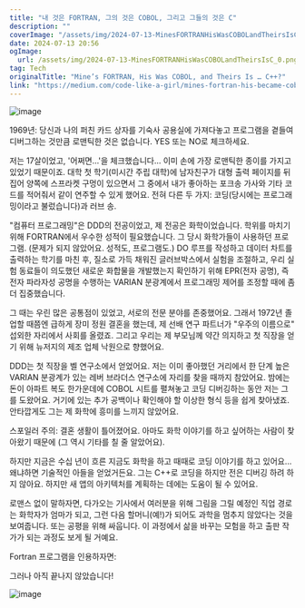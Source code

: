 ```yaml
---
title: "내 것은 FORTRAN, 그의 것은 COBOL, 그리고 그들의 것은 C"
description: ""
coverImage: "/assets/img/2024-07-13-MinesFORTRANHisWasCOBOLandTheirsIsC_0.png"
date: 2024-07-13 20:56
ogImage: 
  url: /assets/img/2024-07-13-MinesFORTRANHisWasCOBOLandTheirsIsC_0.png
tag: Tech
originalTitle: "Mine’s FORTRAN, His Was COBOL, and Theirs Is … C++?"
link: "https://medium.com/code-like-a-girl/mines-fortran-his-became-cobol-and-theirs-is-c-0f06ab2c692f"
---
```



![image](/assets/img/2024-07-13-MinesFORTRANHisWasCOBOLandTheirsIsC_0.png)

1969년: 당신과 나의 퍼친 카드 상자를 기숙사 공용실에 가져다놓고 프로그램을 곁들여 디버그하는 것만큼 로맨틱한 것은 없습니다. YES 또는 NO로 체크하세요.

저는 17살이었고, '어쩌면…'을 체크했습니다... 이미 손에 가장 로맨틱한 종이를 가지고 있었기 때문이죠. 대학 첫 학기(미시간 주립 대학)에 남자친구가 대형 출력 페이지를 뒤집어 양쪽에 스프라켓 구멍이 있으면서 그 중에서 내가 좋아하는 포크송 가사와 기타 코드를 적어줘서 같이 연주할 수 있게 했어요. 전혀 다른 두 가지: 코딩(당시에는 프로그래밍이라고 불렀습니다)과 러브 송.

"컴퓨터 프로그래밍"은 DDD의 전공이었고, 제 전공은 화학이었습니다. 학위를 마치기 위해 FORTRAN에서 우수한 성적이 필요했습니다. 그 당시 화학가들이 사용하던 프로그램. (문제가 되지 않았어요. 성적도, 프로그램도.) DO 루프를 작성하고 데이터 차트를 출력하는 학기를 마친 후, 질소로 가득 채워진 글러브박스에서 실험을 조절하고, 우리 실험 동료들이 의도했던 새로운 화합물을 개발했는지 확인하기 위해 EPR(전자 공명), 즉 전자 파라자성 공명을 수행하는 VARIAN 분광계에서 프로그래밍 제어를 조정할 때에 좀 더 집중했습니다.

<div class="content-ad"></div>

그 때는 우린 많은 공통점이 있었고, 서로의 전문 분야를 존중했어요. 그래서 1972년 졸업할 때쯤엔 급하게 장미 정원 결혼을 했는데, 제 선배 연구 파트너가 "우주의 이름으로" 섭외한 자리에서 사회를 올렸죠. 그리고 우리는 제 부모님께 약간 의지하고 첫 직장을 얻기 위해 뉴저지의 제조 업체 낙원으로 향했어요.

DDD는 첫 직장을 벨 연구소에서 얻었어요. 저는 이미 좋아했던 거리에서 한 단계 높은 VARIAN 분광계가 있는 레버 브라더스 연구소에 자리를 찾을 때까지 참았어요. 밤에는 돈이 아파트 복도 한가운데에 COBOL 시트를 펼쳐놓고 코딩 디버깅하는 동안 저는 그를 도왔어요. 거기에 있는 추가 공백이나 확인해야 할 이상한 형식 등을 쉽게 찾아냈죠. 안타깝게도 그는 제 화학에 흥미를 느끼지 않았어요.

스포일러 주의: 결혼 생활이 틀어졌어요. 아마도 화학 이야기를 하고 싶어하는 사람이 찾아왔기 때문에 (그 역시 기타를 칠 줄 알았어요).

하지만 지금은 수십 년이 흐른 지금도 화학을 하고 때때로 코딩 이야기를 하고 있어요... 왜냐하면 기술적인 아들을 얻었거든요. 그는 C++로 코딩을 하지만 전은 디버깅 하려 하지 않아요. 하지만 새 앱의 아키텍처를 계획하는 데에는 도움이 될 수 있어요.

<div class="content-ad"></div>

로맨스 없이 말하자면, 다가오는 기사에서 여러분을 위해 그림을 그릴 예정인 직업 경로는 화학자가 엄마가 되고, 그런 다음 할머니(예!)가 되어도 과학을 멈추지 않았다는 것을 보여줍니다. 또는 공평을 위해 싸웁니다. 이 과정에서 삶을 바꾸는 모험을 하고 출판 작가가 되는 과정도 보게 될 거예요.

Fortran 프로그램을 인용하자면:

그러나 아직 끝나지 않았습니다!

![image](/assets/img/2024-07-13-MinesFORTRANHisWasCOBOLandTheirsIsC_1.png)